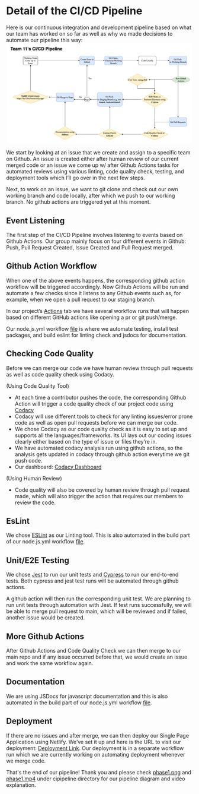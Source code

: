 # Detail of the CI/CD Pipeline ##

Here is our continuous integration and development pipeline based on what our team has worked on so far as well as why we made decisions to automate our pipeline this way:
![picture](phase1.png)


We start by looking at an issue that we create and assign to a specific team on Github. An issue is created either after human review of our current merged code or an issue we come up w/ after Github Actions tasks for automated reviews using various linting, code quality check, testing, and deployment tools which I’ll go over in the next few steps.

Next, to work on an issue, we want to git clone and check out our own working branch and code locally, after which we push to our working branch. No github actions are triggered yet at this moment.

## Event Listening
The first step of the CI/CD Pipeline involves listening to events based on Github Actions. 
Our group mainly focus on four different events in Github: Push, Pull Request Created, Issue Created and Pull Request merged.

## Github Action Workflow
When one of the above events happens, the corresponding github action workflow will be triggered accordingly. Now Github Actions will be run and automate a few checks since it listens to any Github events such as, for example, when we open a pull request to our staging branch.

In our project’s [Actions](https://github.com/cse110-fa21-group11/cse110-sp21-group11/actions) tab we have several workflow runs that will happen based on different GitHub actions like opening a pr or git push/merge.

Our node.js.yml workflow [file](https://github.com/cse110-fa21-group11/cse110-sp21-group11/blob/test-branch/.github/workflows/node.js.yml) is where we automate testing, install test packages, and build eslint for linting check and jsdocs for documentation. 

## Checking Code Quality

Before we can merge our code we have human review through pull requests as well as code quality check using Codacy.

(Using Code Quality Tool)
- At each time a contributor pushes the code, the corresponding Github Action will trigger a code quality check of our project code using [Codacy](https://app.codacy.com/)
- Codacy will use different tools to check for any linting issues/error prone code as well as open pull requests before we can merge our code. 
- We chose Codacy as our code quality check as it is easy to set up and supports all the languages/frameworks. Its UI lays out our coding issues clearly either based on the type of issue or files they’re in. 
- We have automated codacy analysis run using github actions, so the analysis gets updated in codacy through github action everytime we git push code.
- Our dashboard: [Codacy Dashboard](https://app.codacy.com/gh/cse110-fa21-group11/cse110-sp21-group11/dashboard)

(Using Human Review)
- Code quality will also be covered by human review through pull request made, which will also trigger the action that requires our members to review the code.

## EsLint
We chose [ESLint](https://eslint.org/) as our Linting tool. This is also automated in the build part of our node.js.yml workflow [file](https://github.com/cse110-fa21-group11/cse110-sp21-group11/blob/test-branch/.github/workflows/node.js.yml).

## Unit/E2E Testing

We chose [Jest](https://jestjs.io/) to run our unit tests and [Cypress](https://www.cypress.io/) to run our end-to-end tests. Both cypress and jest test runs will be automated through github actions. 

A github action will then run the corresponding unit test. We are planning to run unit tests through automation with Jest. If test runs successfully, we will be able to merge pull request to main, which will be reviewed and if failed, another issue would be created. 

## More Github Actions

After Github Actions and Code Quality Check we can then merge to our main repo and if any issue occurred before that, we would create an issue and work the same workflow again. 

## Documentation

We are using JSDocs for javascript documentation and this is also automated in the build part of our node.js.yml workflow [file](https://github.com/cse110-fa21-group11/cse110-sp21-group11/blob/test-branch/.github/workflows/node.js.yml).

## Deployment
If there are no issues and after merge, we can then deploy our Single Page Application using Netlify. We’ve set it up and here is the URL to visit our deployment:  [Deployment Link](https://he11kitchen.netlify.app/). Our deployment is in a separate workflow run which we are currently working on automating deployment whenever we merge code.


That's the end of our pipeline! Thank you and please check [phase1.png](phase1.png) and [phase1.mp4](phase1.mp4) under cipipeline directory for our pipeline diagram and video explanation.
 

